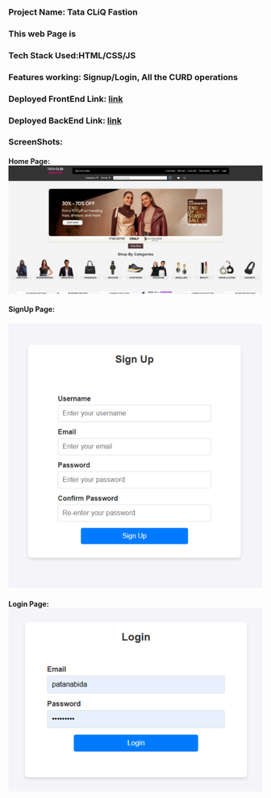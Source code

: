 ### Project Name: Tata CLiQ Fastion
### This web Page is 

### Tech Stack Used:HTML/CSS/JS

### Features working: Signup/Login, All the CURD operations

### Deployed FrontEnd Link: [link](https://patanabida.github.io/TataCliqProject/)

### Deployed BackEnd Link: [link](https://keen-abundant-thread.glitch.me/)

### ScreenShots:
#### Home Page: ![HomePage](./Assests/screenshots/tatacliq1.png)

#### SignUp Page:
#### ![SignUpPAge](./Assests/screenshots/image.png)

#### Login Page:![LoginPage](./Assests/screenshots/login.png)
